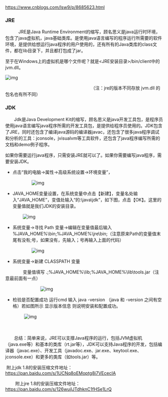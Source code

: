 https://www.cnblogs.com/lsw9/p/8685623.html

### JRE

　　　JRE是Java Runtime Environment的缩写，顾名思义是java运行时环境，包含了java虚拟机，java基础类库。是使用java语言编写的程序运行所需要的软件环境，是提供给想运行java程序的用户使用的，还有所有的Java类库的class文件，都在lib目录下，并且都打包成了jar。

至于在Windows上的虚拟机是哪个文件呢？就是<JRE安装目录>/bin/client中的jvm.dll。

![img](https://images2018.cnblogs.com/blog/1364838/201804/1364838-20180401084338081-741195701.png)

　　　　　　　　　　　　　　　　　　　　（注：jre的版本不同存放 jvm.dll 的包名也有所不同）

### JDK

 

　　Jdk是Java Development Kit的缩写，顾名思义是java开发工具包，是程序员使用java语言编写java程序所需的开发工具包，是提供给程序员使用的。JDK包含了JRE，同时还包含了编译java源码的编译器javac，还包含了很多java程序调试和分析的工具：jconsole，jvisualvm等工具软件，还包含了java程序编写所需的文档和demo例子程序。

如果你需要运行java程序，只需安装JRE就可以了。如果你需要编写java程序，需要安装JDK。

- 点击“我的电脑->属性->高级系统设置->环境变量”，

　　　　　　![img](https://images2018.cnblogs.com/blog/1364838/201804/1364838-20180401094133652-1926848593.png)

- JAVA_HOME变量设置，在系统变量中点击【新建】，变量名处输入“JAVA_HOME”，变值处输入“的:\java\jdk”，如下图，点击【OK】。这里的变量值就是我们JDK的安装目录。

　　　　![img](https://images2018.cnblogs.com/blog/1364838/201804/1364838-20180401095431523-1758414443.png)

- 系统变量→寻找 Path 变量→编辑在变量值最后输入 %JAVA_HOME%\bin;%JAVA_HOME%\jre\bin;（注意原来Path的变量值末尾有没有;号，如果没有，先输入；号再输入上面的代码）

　　　　　　![img](https://images2018.cnblogs.com/blog/1364838/201804/1364838-20180401101236313-1601608537.png)

- 系统变量→新建 CLASSPATH 变量

　　　　变量值填写   .;%JAVA_HOME%\lib;%JAVA_HOME%\lib\tools.jar（注意最前面有一点）

　　　　　　　　![img](https://images2018.cnblogs.com/blog/1364838/201804/1364838-20180401101725509-1160306927.png)

- 检验是否配置成功 运行cmd 输入 java -version （java 和 -version 之间有空格）若如图所示 显示版本信息 则说明安装和配置成功。

　　　　 ![img](https://images2018.cnblogs.com/blog/1364838/201804/1364838-20180401101947925-1724240906.png)

　

 　　总结：简单来说，JRE可以支撑Java程序的运行，包括JVM虚拟机（java.exe等）和基本的类库（rt.jar等），JDK可以支持Java程序的开发，包括编译器（javac.exe）、开发工具（javadoc.exe、jar.exe、keytool.exe、jconsole.exe）和更多的类库（如tools.jar）等。

 

​       附上jdk 1.8的安装压缩文件地址： https://pan.baidu.com/s/1UCNq8oEMoptg8i7VEcecIA

　　 附上jre 1.8的安装压缩文件地址： https://pan.baidu.com/s/126wujlJTdhknC1fHSe1LrQ